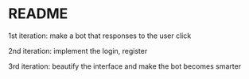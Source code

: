 # README

1st iteration: make a bot that responses to the user click

2nd iteration: implement the login, register

3rd iteration: beautify the interface and make the bot becomes smarter
